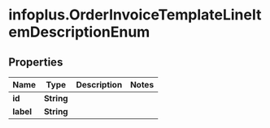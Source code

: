 # infoplus.OrderInvoiceTemplateLineItemDescriptionEnum

## Properties
Name | Type | Description | Notes
------------ | ------------- | ------------- | -------------
**id** | **String** |  | 
**label** | **String** |  | 


